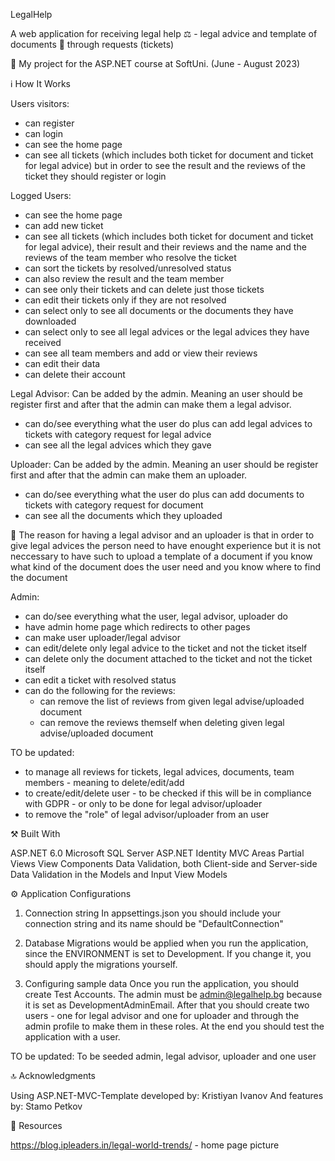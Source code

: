 LegalHelp


A web application for receiving legal help ⚖️ - legal advice and template of documents 📜 through requests (tickets)

🎯 My project for the ASP.NET course at SoftUni. (June - August 2023)



ℹ️ How It Works

Users visitors:
- can register
- can login
- can see the home page
- can see all tickets (which includes both ticket for document and ticket for legal advice) but in order to see the result and the reviews of the ticket they should register or login

Logged Users:
- can see the home page
- can add new ticket 
- can see all tickets (which includes both ticket for document and ticket for legal advice), their result and their reviews and the name and the reviews of the team member who resolve the ticket
- can sort the tickets by resolved/unresolved status
- can also review the result and the team member
- can see only their tickets and can delete just those tickets
- can edit their tickets only if they are not resolved
- can select only to see all documents or the documents they have downloaded
- can select only to see all legal advices or the legal advices they have received
- can see all team members and add or view their reviews
- can edit their data
- can delete their account

Legal Advisor:
Can be added by the admin. Meaning an user should be register first and after that the admin can make them a legal advisor.
- can do/see everything what the user do plus can add legal advices to tickets with category request for legal advice
- can see all the legal advices which they gave

Uploader:
Can be added by the admin. Meaning an user should be register first and after that the admin can make them an uploader.
- can do/see everything what the user do plus can add documents to tickets with category request for document
- can see all the documents which they uploaded

💭 The reason for having a legal advisor and an uploader is that in order to give legal advices the person need to have enought experience but it is not neccessary to have such to upload a template of a document if you know what kind of the document does the user need and you know where to find the document

Admin:
- can do/see everything what the user, legal advisor, uploader do 
- have admin home page which redirects to other pages
- can make user uploader/legal advisor
- can edit/delete only legal advice to the ticket and not the ticket itself
- can delete only the document attached to the ticket and not the ticket itself
- can edit a ticket with resolved status
- can do the following for the reviews:
	- can remove the list of reviews from given legal advise/uploaded document
	- can remove the reviews themself when deleting given legal advise/uploaded document

TO be updated:
- to manage all reviews for tickets, legal advices, documents, team members - meaning to delete/edit/add
- to create/edit/delete user - to be checked if this will be in compliance with GDPR - or only to be done for legal advisor/uploader
- to remove the "role" of legal advisor/uploader from an user


⚒️ Built With

ASP.NET 6.0
Microsoft SQL Server
ASP.NET Identity 
MVC Areas
Partial Views
View Components
Data Validation, both Client-side and Server-side
Data Validation in the Models and Input View Models


⚙️ Application Configurations

1. Connection string
    In appsettings.json you should include your connection string and its name should be "DefaultConnection"

2. Database Migrations
    would be applied when you run the application, since the ENVIRONMENT is set to Development. If you change it, you should apply the migrations yourself.

3. Configuring sample data
    Once you run the application, you should create Test Accounts.
    The admin must be admin@legalhelp.bg because it is set as DevelopmentAdminEmail.
    After that you should create two users - one for legal advisor and one for uploader and through the admin profile to make them in these roles.
    At the end you should test the application with a user.

TO be updated:
To be seeded admin, legal advisor, uploader and one user


🔝 Acknowledgments

Using ASP.NET-MVC-Template developed by:
Kristiyan Ivanov
And features by:
Stamo Petkov


🔎 Resources

https://blog.ipleaders.in/legal-world-trends/ - home page picture
